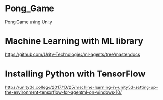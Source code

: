 # Pong_Game 
Pong Game using Unity

# Machine Learning with ML library
https://github.com/Unity-Technologies/ml-agents/tree/master/docs

# Installing Python with TensorFlow 
https://unity3d.college/2017/10/25/machine-learning-in-unity3d-setting-up-the-environment-tensorflow-for-agentml-on-windows-10/
